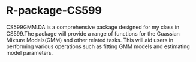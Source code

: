 # R-package-CS599
CS599GMM.DA is a comprehensive package designed for my class in CS599.The package will provide a range of functions for the Guassian Mixture Models(GMM) and other related tasks.
This will aid users in performing various operations such as fitting GMM models  and estimating model parameters. 
